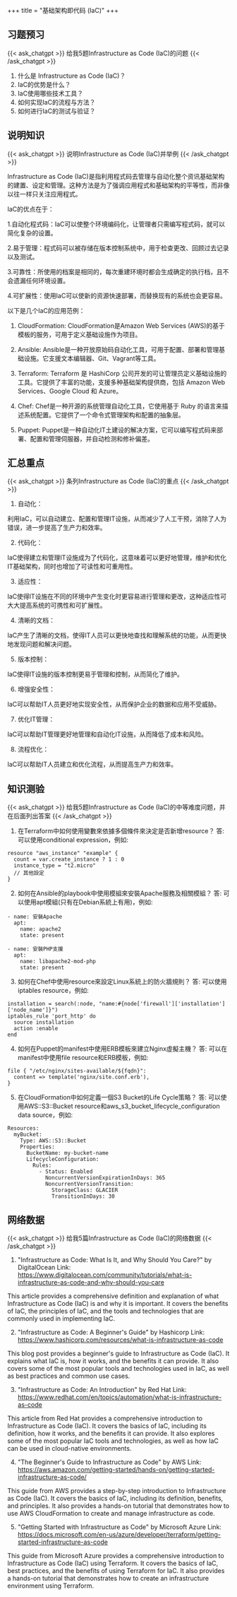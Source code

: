 +++
title = "基础架构即代码 (IaC)"
+++
## 习题预习
{{< ask_chatgpt >}}
给我5题Infrastructure as Code (IaC)的问题
{{< /ask_chatgpt >}}



1. 什么是 Infrastructure as Code (IaC)？
2. IaC的优势是什么？
3. IaC使用哪些技术工具？
4. 如何实现IaC的流程与方法？
5. 如何进行IaC的测试与验证？   

## 说明知识
{{< ask_chatgpt >}}
说明Infrastructure as Code (IaC)并举例
{{< /ask_chatgpt >}}



Infrastructure as Code (IaC)是指利用程式码去管理与自动化整个资讯基础架构的建置、设定和管理。这种方法是为了强调应用程式和基础架构的平等性，而非像以往一样只关注应用程式。

IaC的优点在于：

1.自动化程式码：IaC可以使整个环境编码化，让管理者只需编写程式码，就可以简化复杂的设置。

2.易于管理：程式码可以被存储在版本控制系统中，用于检查更改、回顾过去记录以及测试。

3.可靠性：所使用的档案是相同的，每次重建环境时都会生成确定的执行档，且不会遗漏任何环境设置。

4.可扩展性：使用IaC可以使新的资源快速部署，而替换现有的系统也会更容易。

以下是几个IaC的应用范例：

1. CloudFormation: CloudFormation是Amazon Web Services (AWS)的基于模板的服务，可用于定义基础设施作为项目。

2. Ansible: Ansible是一种开放原始码自动化工具，可用于配置、部署和管理基础设施。它支援文本编辑器、Git、Vagrant等工具。

3. Terraform: Terraform 是 HashiCorp 公司开发的可让管理员定义基础设施的工具。它提供了丰富的功能，支援多种基础架构提供商，包括 Amazon Web Services、Google Cloud 和 Azure。

4. Chef: Chef是一种开源的系统管理自动化工具，它使用基于 Ruby 的语言来描述系统配置。它提供了一个命令式管理架构和配置的抽象层。

5. Puppet: Puppet是一种自动化IT土建设的解决方案，它可以编写程式码来部署、配置和管理伺服器，并自动检测和修补偏差。   

## 汇总重点
{{< ask_chatgpt >}}
条列Infrastructure as Code (IaC)的重点
{{< /ask_chatgpt >}}



1. 自动化：

利用IaC，可以自动建立、配置和管理IT设施，从而减少了人工干预，消除了人为错误，进一步提高了生产力和效率。

2. 代码化：

IaC使得建立和管理IT设施成为了代码化，这意味着可以更好地管理，维护和优化IT基础架构，同时也增加了可读性和可重用性。

3. 适应性：

IaC使得IT设施在不同的环境中产生变化时更容易进行管理和更改，这种适应性可大大提高系统的可携性和可扩展性。

4. 清晰的文档：

IaC产生了清晰的文档，使得IT人员可以更快地查找和理解系统的功能，从而更快地发现问题和解决问题。

5. 版本控制：

IaC使得IT设施的版本控制更易于管理和控制，从而简化了维护。

6. 增强安全性：

IaC可以帮助IT人员更好地实现安全性，从而保护企业的数据和应用不受威胁。

7. 优化IT管理：

IaC可以帮助IT管理更好地管理和自动化IT设施，从而降低了成本和风险。

8. 流程优化：

IaC可以帮助IT人员建立和优化流程，从而提高生产力和效率。   

## 知识测验
{{< ask_chatgpt >}}
给我5题Infrastructure as Code (IaC)的中等难度问题，并在后面列出答案
{{< /ask_chatgpt >}}



1. 在Terraform中如何使用變數來依據多個條件來決定是否新增resource？
答: 可以使用conditional expression，例如:
```
resource "aws_instance" "example" {
  count = var.create_instance ? 1 : 0
  instance_type = "t2.micro"
  // 其他設定
}
```

2. 如何在Ansible的playbook中使用模組來安裝Apache服務及相關模組？
答: 可以使用apt模組(只有在Debian系統上有用)，例如:
```
- name: 安裝Apache
  apt:
    name: apache2
    state: present

- name: 安裝PHP支援
  apt:
    name: libapache2-mod-php
    state: present
```

3. 如何在Chef中使用resource來設定Linux系統上的防火牆規則？
答: 可以使用iptables resource，例如:
```
installation = search(:node, "name:#{node['firewall']['installation']['node_name']}")
iptables_rule 'port_http' do
  source installation
  action :enable
end
```

4. 如何在Puppet的manifest中使用ERB模板來建立Nginx虛擬主機？
答: 可以在manifest中使用file resource和ERB模板，例如:
```
file { "/etc/nginx/sites-available/${fqdn}":
  content => template('nginx/site.conf.erb'),
}
```

5. 在CloudFormation中如何定義一個S3 Bucket的Life Cycle策略？
答: 可以使用AWS::S3::Bucket resource和aws_s3_bucket_lifecycle_configuration data source，例如:
```
Resources:
  myBucket:
    Type: AWS::S3::Bucket
    Properties:
      BucketName: my-bucket-name
      LifecycleConfiguration:
        Rules:
          - Status: Enabled
            NoncurrentVersionExpirationInDays: 365
            NoncurrentVersionTransition:
              StorageClass: GLACIER
              TransitionInDays: 30
```
   

## 网络数据
{{< ask_chatgpt >}}
给我5篇Infrastructure as Code (IaC)的网络数据
{{< /ask_chatgpt >}}



1. "Infrastructure as Code: What Is It, and Why Should You Care?" by DigitalOcean 
Link: https://www.digitalocean.com/community/tutorials/what-is-infrastructure-as-code-and-why-should-you-care 

This article provides a comprehensive definition and explanation of what Infrastructure as Code (IaC) is and why it is important. It covers the benefits of IaC, the principles of IaC, and the tools and technologies that are commonly used in implementing IaC.

2. "Infrastructure as Code: A Beginner's Guide" by Hashicorp 
Link: https://www.hashicorp.com/resources/what-is-infrastructure-as-code 

This blog post provides a beginner's guide to Infrastructure as Code (IaC). It explains what IaC is, how it works, and the benefits it can provide. It also covers some of the most popular tools and technologies used in IaC, as well as best practices and common use cases.

3. "Infrastructure as Code: An Introduction" by Red Hat 
Link: https://www.redhat.com/en/topics/automation/what-is-infrastructure-as-code 

This article from Red Hat provides a comprehensive introduction to Infrastructure as Code (IaC). It covers the basics of IaC, including its definition, how it works, and the benefits it can provide. It also explores some of the most popular IaC tools and technologies, as well as how IaC can be used in cloud-native environments.

4. "The Beginner's Guide to Infrastructure as Code" by AWS 
Link: https://aws.amazon.com/getting-started/hands-on/getting-started-infrastructure-as-code/ 

This guide from AWS provides a step-by-step introduction to Infrastructure as Code (IaC). It covers the basics of IaC, including its definition, benefits, and principles. It also provides a hands-on tutorial that demonstrates how to use AWS CloudFormation to create and manage infrastructure as code.

5. "Getting Started with Infrastructure as Code" by Microsoft Azure 
Link: https://docs.microsoft.com/en-us/azure/developer/terraform/getting-started-infrastructure-as-code 

This guide from Microsoft Azure provides a comprehensive introduction to Infrastructure as Code (IaC) using Terraform. It covers the basics of IaC, best practices, and the benefits of using Terraform for IaC. It also provides a hands-on tutorial that demonstrates how to create an infrastructure environment using Terraform.   

